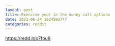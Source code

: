 ```yaml
--- 
layout: post 
title: Exercise your in the money call options 
date: 2021-06-24 1624592747 
categories: reddit 
--- 
```

https://redd.it/o7fpu6